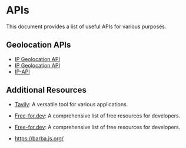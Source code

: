 # APIs

This document provides a list of useful APIs for various purposes.

## Geolocation APIs

- [IP Geolocation API](https://ipgeolocation.io/)
- [IP Geolocation API](https://ipgeolocation.io/)
- [IP-API](https://ip-api.com/)

## Additional Resources

- [Tavily](https://app.tavily.com/home): A versatile tool for various applications.
- [Free-for.dev](https://free-for.dev/#/?id=free-fordev): A comprehensive list of free resources for developers.
- [Free-for.dev](https://animate.style/): A comprehensive list of free resources for developers.

- https://barba.js.org/
